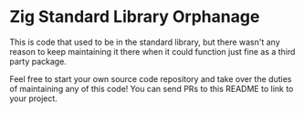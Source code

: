 # Zig Standard Library Orphanage

This is code that used to be in the standard library, but there wasn't any
reason to keep maintaining it there when it could function just fine as
a third party package.

Feel free to start your own source code repository and take over the duties
of maintaining any of this code! You can send PRs to this README to link to
your project.
